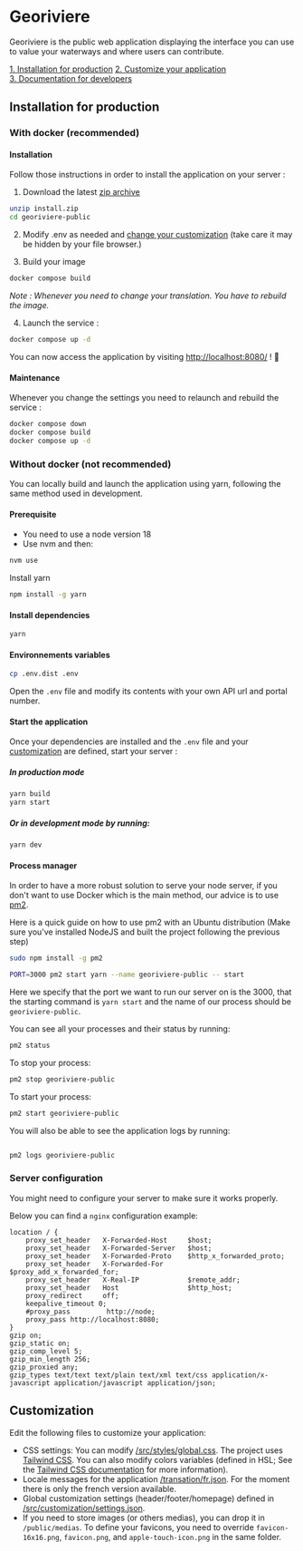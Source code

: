 # Georiviere

Georiviere is the public web application displaying the interface you can use to value your waterways and where users can contribute.

[1. Installation for production](#installation)
[2. Customize your application](#customization)  
[3. Documentation for developers](#development)

## Installation for production

### With docker (recommended)

#### Installation

Follow those instructions in order to install the application on your server :


1. Download the latest [zip archive](https://github.com/Georiviere/Georiviere-public/releases/latest/download/install.zip)
```bash
unzip install.zip
cd georiviere-public
```
2. Modify .env as needed and [change your customization](#customization) (take care it may be hidden by your file browser.)

3. Build your image
```bash
docker compose build
```
*Note : Whenever you need to change your translation. You have to rebuild the image.*

4. Launch the service :
```bash
docker compose up -d
```

You can now access the application by visiting [http://localhost:8080/](http://localhost:8080/) ! 🎉

#### Maintenance

Whenever you change the settings you need to relaunch and rebuild the service :
```bash
docker compose down
docker compose build
docker compose up -d
```

### Without docker (not recommended)

You can locally build and launch the application using yarn, following the same method used in development.

#### Prerequisite

- You need to use a node version 18
- Use nvm and then:

```bash
nvm use
```

Install yarn

```bash
npm install -g yarn
```

#### Install dependencies

```bash
yarn
```

#### Environnements variables

```bash
cp .env.dist .env
```

Open the `.env` file and modify its contents with your own API url and portal number.

#### Start the application

Once your dependencies are installed and the `.env` file and your [customization](#customization) are defined, start your server :

##### In production mode

```bash
yarn build
yarn start
```

##### Or in development mode by running:

```bash
yarn dev
```

#### Process manager

In order to have a more robust solution to serve your node server, if you don't want to use Docker which is the main method, our advice is to use [pm2](https://pm2.keymetrics.io/).

Here is a quick guide on how to use pm2 with an Ubuntu distribution (Make sure you've installed NodeJS and built the project following the previous step)

```sh
sudo npm install -g pm2
```

```sh
PORT=3000 pm2 start yarn --name georiviere-public -- start
```

Here we specify that the port we want to run our server on is the 3000, that the starting command is `yarn start` and the name of our process should be `georiviere-public`.

You can see all your processes and their status by running:

```sh
pm2 status
```

To stop your process:

```sh
pm2 stop georiviere-public
```

To start your process:

```sh
pm2 start georiviere-public
```

You will also be able to see the application logs by running:

```sh

pm2 logs georiviere-public
```

### Server configuration

You might need to configure your server to make sure it works properly.

Below you can find a `nginx` configuration example:

```nginx
location / {
    proxy_set_header   X-Forwarded-Host     $host;
    proxy_set_header   X-Forwarded-Server   $host;
    proxy_set_header   X-Forwarded-Proto    $http_x_forwarded_proto;
    proxy_set_header   X-Forwarded-For      $proxy_add_x_forwarded_for;
    proxy_set_header   X-Real-IP            $remote_addr;
    proxy_set_header   Host                 $http_host;
    proxy_redirect     off;
    keepalive_timeout 0;
    #proxy_pass         http://node;
    proxy_pass http://localhost:8080;
}
gzip on;
gzip_static on;
gzip_comp_level 5;
gzip_min_length 256;
gzip_proxied any;
gzip_types text/text text/plain text/xml text/css application/x-javascript application/javascript application/json;

```

## Customization

Edit the following files to customize your application:
- CSS settings: You can modify [/src/styles/global.css](https://github.com/Georiviere/Georiviere-public/blob/main/src/styles/globals.css). The project uses [Tailwind CSS](https://tailwindcss.com/). 
 You can also modify colors variables (defined in HSL; See the [Tailwind CSS documentation](https://tailwindcss.com/docs/customizing-colors#using-css-variables) for more information). 
 - Locale messages for the application [/transation/fr.json](https://github.com/Georiviere/Georiviere-public/blob/main/translations/fr.json). For the moment there is only the french version available.
 - Global customization settings (header/footer/homepage) defined in [/src/customization/settings.json](https://github.com/Georiviere/Georiviere-public/blob/main/src/customization/settings.json).
 - If you need to store images (or others medias), you can drop it in `/public/medias`. To define your favicons, you need to override `favicon-16x16.png`, `favicon.png`, and `apple-touch-icon.png` in the same folder.